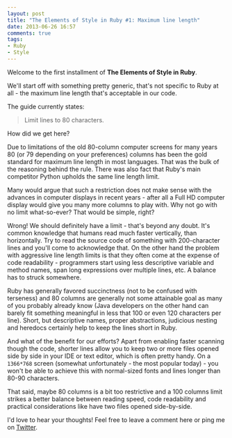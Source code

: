 ```yaml
---
layout: post
title: "The Elements of Style in Ruby #1: Maximum line length"
date: 2013-06-26 16:57
comments: true
tags:
- Ruby
- Style
---
```


Welcome to the first installment of **The Elements of Style in Ruby**.

We'll start off with something pretty generic, that's not specific to
Ruby at all - the maximum line length that's acceptable in our code.

The guide currently states:

> Limit lines to 80 characters.

How did we get here?

Due to limitations of the old 80-column computer screens for many
years 80 (or 79 depending on your preferences) columns has been the
gold standard for maximum line length in most languages. That was the
bulk of the reasoning behind the rule. There was also fact that Ruby's
main competitor Python upholds the same line length limit.

Many would argue that such a restriction does not make sense with the
advances in computer displays in recent years - after all a Full HD
computer display would give you many more columns to play with. Why
not go with no limit what-so-ever? That would be simple, right?

Wrong! We should definitely have a limit - that's beyond any
doubt. It's common knowledge that humans read much faster vertically,
than horizontally. Try to read the source code of something with
200-character lines and you'll come to acknowledge that. On the other
hand the problem with aggressive line length limits is that they often
come at the expense of code readability - programmers start using less
descriptive variable and method names, span long expressions over
multiple lines, etc. A balance has to struck somewhere.

Ruby has generally favored succinctness (not to be confused with
terseness) and 80 columns are generally not some attainable goal as
many of you probably already know (Java developers on the other hand
can barely fit something meaningful in less that 100 or even 120
characters per line). Short, but descriptive names, proper
abstractions, judicious nesting and heredocs certainly help to keep
the lines short in Ruby.

And what of the benefit for our efforts? Apart from enabling faster
scanning though the code, shorter lines allow you to keep two or more
files opened side by side in your IDE or text editor, which is often
pretty handy. On a `1366*768` screen (somewhat unfortunately - the
most popular today) - you won't be able to achieve this with
normal-sized fonts and lines longer than 80-90 characters.

That said, maybe 80 columns is a bit too restrictive and a 100 columns
limit strikes a better balance between reading speed, code readability
and practical considerations like have two files opened side-by-side.

I'd love to hear your thoughts! Feel free to leave a comment here or
ping me on [Twitter](http://twitter.com/bbatsov).
